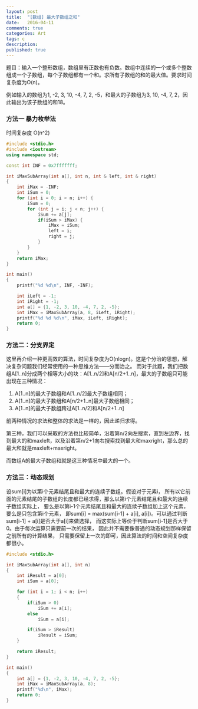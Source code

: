 ```yaml
---
layout: post
title:  "[数组] 最大子数组之和"
date:   2016-04-11
comments: true
categories: Art
tags: c
description:
published: true
---
```


题目：输入一个整形数组，数组里有正数也有负数。数组中连续的一个或多个整数组成一个子数组，每个子数组都有一个和。求所有子数组的和的最大值。要求时间复杂度为O(n)。

例如输入的数组为1, -2, 3, 10, -4, 7, 2, -5，和最大的子数组为3, 10, -4, 7, 2，因此输出为该子数组的和18。

### 方法一 暴力枚举法

时间复杂度 O(n^2)

```cpp
#include <stdio.h>
#include <iostream>
using namespace std;

const int INF = 0x7fffffff;

int iMaxSubArray(int a[], int n, int & left, int & right)
{
    int iMax = -INF;
    int iSum = 0;
    for (int i = 0; i < n; i++) {
        iSum = 0;
        for (int j = i; j < n; j++) {
            iSum += a[j];
            if(iSum > iMax) {
                iMax = iSum;
                left = i;
                right = j;
            }
        }
    }
    return iMax;
}

int main()
{
    printf("%d %d\n", INF, -INF);

    int iLeft = -1;
    int iRight = -1;
    int a[] = {1, -2, 3, 10, -4, 7, 2, -5};
    int iMax = iMaxSubArray(a, 8, iLeft, iRight);
    printf("%d %d %d\n", iMax, iLeft, iRight);
    return 0;
}
```

### 方法二：分支界定

这里再介绍一种更高效的算法，时间复杂度为O(nlogn)。这是个分治的思想，解决复杂问题我们经常使用的一种思维方法——分而治之。
而对于此题，我们把数组A[1..n]分成两个相等大小的块：A[1..n/2]和A[n/2+1..n]，最大的子数组只可能出现在三种情况：

1. A[1..n]的最大子数组和A[1..n/2]最大子数组相同；
2. A[1..n]的最大子数组和A[n/2+1..n]最大子数组相同；
3. A[1..n]的最大子数组跨过A[1..n/2]和A[n/2+1..n]

前两种情况的求法和整体的求法是一样的，因此递归求得。

第三种，我们可以采取的方法也比较简单，沿着第n/2向左搜索，直到左边界，找到最大的和maxleft，以及沿着第n/2+1向右搜索找到最大和maxright，那么总的最大和就是maxleft+maxright。

而数组A的最大子数组和就是这三种情况中最大的一个。


### 方法三：动态规划

设sum[i]为以第i个元素结尾且和最大的连续子数组。假设对于元素i，
所有以它前面的元素结尾的子数组的长度都已经求得，那么以第i个元素结尾且和最大的连续子数组实际上，
要么是以第i-1个元素结尾且和最大的连续子数组加上这个元素，要么是只包含第i个元素，
即sum[i] = max(sum[i-1] + a[i], a[i])。可以通过判断sum[i-1] + a[i]是否大于a[i]来做选择，
而这实际上等价于判断sum[i-1]是否大于0。由于每次运算只需要前一次的结果，
因此并不需要像普通的动态规划那样保留之前所有的计算结果，
只需要保留上一次的即可，因此算法的时间和空间复杂度都很小。

```cpp
#include <stdio.h>

int iMaxSubArray(int a[], int n)
{
    int iResult = a[0];
    int iSum = a[0];

    for (int i = 1; i < n; i++)
    {
        if(iSum > 0)
            iSum += a[i];
        else
            iSum = a[i];

        if(iSum > iResult)
            iResult = iSum;
    }

    return iResult;
}

int main()
{
    int a[] = {1, -2, 3, 10, -4, 7, 2, -5};
    int iMax = iMaxSubArray(a, 8);
    printf("%d\n", iMax);
    return 0;
}
```

